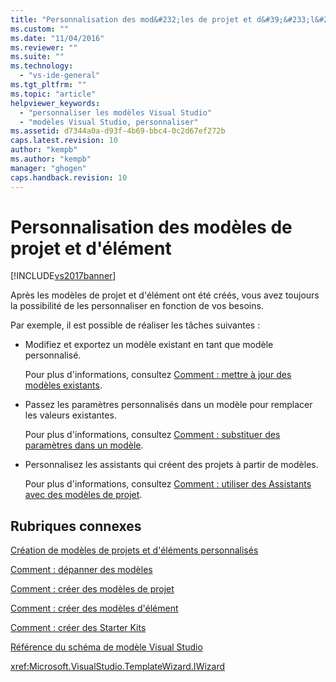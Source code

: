 ```yaml
---
title: "Personnalisation des mod&#232;les de projet et d&#39;&#233;l&#233;ment | Microsoft Docs"
ms.custom: ""
ms.date: "11/04/2016"
ms.reviewer: ""
ms.suite: ""
ms.technology: 
  - "vs-ide-general"
ms.tgt_pltfrm: ""
ms.topic: "article"
helpviewer_keywords: 
  - "personnaliser les modèles Visual Studio"
  - "modèles Visual Studio, personnaliser"
ms.assetid: d7344a0a-d93f-4b69-bbc4-0c2d67ef272b
caps.latest.revision: 10
author: "kempb"
ms.author: "kempb"
manager: "ghogen"
caps.handback.revision: 10
---
```

# Personnalisation des mod&#232;les de projet et d&#39;&#233;l&#233;ment
[!INCLUDE[vs2017banner](../code-quality/includes/vs2017banner.md)]

Après les modèles de projet et d'élément ont été créés, vous avez toujours la possibilité de les personnaliser en fonction de vos besoins.  
  
 Par exemple, il est possible de réaliser les tâches suivantes :  
  
-   Modifiez et exportez un modèle existant en tant que modèle personnalisé.  
  
     Pour plus d'informations, consultez [Comment : mettre à jour des modèles existants](../ide/how-to-update-existing-templates.md).  
  
-   Passez les paramètres personnalisés dans un modèle pour remplacer les valeurs existantes.  
  
     Pour plus d'informations, consultez [Comment : substituer des paramètres dans un modèle](../ide/how-to-substitute-parameters-in-a-template.md).  
  
-   Personnalisez les assistants qui créent des projets à partir de modèles.  
  
     Pour plus d'informations, consultez [Comment : utiliser des Assistants avec des modèles de projet](../extensibility/how-to-use-wizards-with-project-templates.md).  
  
## Rubriques connexes  
 [Création de modèles de projets et d'éléments personnalisés](../ide/creating-project-and-item-templates.md)  
  
 [Comment : dépanner des modèles](../ide/how-to-troubleshoot-templates.md)  
  
 [Comment : créer des modèles de projet](../ide/how-to-create-project-templates.md)  
  
 [Comment : créer des modèles d'élément](../ide/how-to-create-item-templates.md)  
  
 [Comment : créer des Starter Kits](../ide/how-to-create-starter-kits.md)  
  
 [Référence du schéma de modèle Visual Studio](../extensibility/visual-studio-template-schema-reference.md)  
  
 <xref:Microsoft.VisualStudio.TemplateWizard.IWizard>